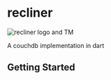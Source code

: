 # recliner
![recliner logo and TM](https://i.ibb.co/nrS8vzN/logo-And-TM.png "recliner logo and TM")

A couchdb implementation in dart

## Getting Started


